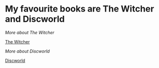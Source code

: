 # My favourite books are The Witcher and Discworld


*More about The Witcher*

[The Witcher](https://en.wikipedia.org/wiki/The_Witcher)

*More about Discworld*

[Discworld](https://www.terrypratchettbooks.com/book-series/discworld/)